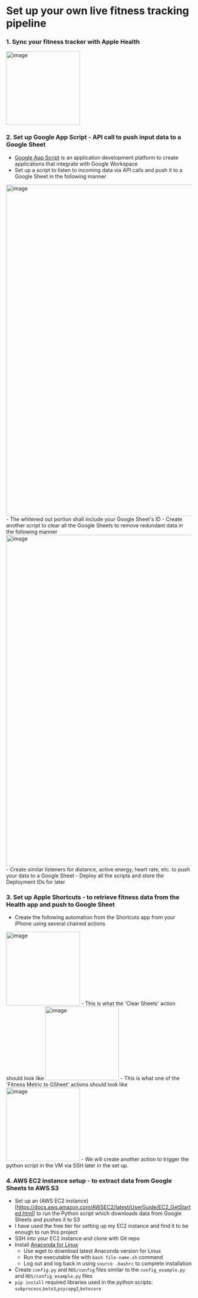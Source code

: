 # Set up your own live fitness tracking pipeline

### 1. Sync your fitness tracker with Apple Health

<img width="200" alt="image" src="https://user-images.githubusercontent.com/54712290/215351602-de89df6a-8d8d-4748-8e06-90247a50d235.png">

### 2. Set up Google App Script - API call to push input data to a Google Sheet

- [Google App Script](https://developers.google.com/apps-script/overview) is an application development platform to create applications that integrate with Google Workspace
- Set up a script to listen to incoming data via API calls and push it to a Google Sheet in the following manner
<img width="900" alt="image" src="https://user-images.githubusercontent.com/54712290/215352216-35091095-7bcb-41ee-9a5c-c465af42756a.png">
- The whitened out portion shall include your Google Sheet's ID
- Create another script to clear all the Google Sheets to remove redundant data in the following manner
<img width="900" alt="image" src="https://user-images.githubusercontent.com/54712290/215352540-b5a8540a-34b3-49cb-a236-3a3a3ae6cacb.png">
- Create similar listeners for distance, active energy, heart rate, etc. to push your data to a Google Sheet
- Deploy all the scripts and store the Deployment IDs for later

### 3. Set up Apple Shortcuts - to retrieve fitness data from the Health app and push to Google Sheet

- Create the following automation from the Shortcuts app from your iPhone using several chained actions
<img width="200" alt="image" src="https://user-images.githubusercontent.com/54712290/215352894-f3616d23-cf02-4862-ba53-e67874d9e107.png">
- This is what the 'Clear Sheets' action should look like
<img width="200" alt="image" src="https://user-images.githubusercontent.com/54712290/215353164-6031aa3b-8f58-4823-898b-88da932ba4e8.png">
- This is what one of the 'Fitness Metric to GSheet' actions should look like
<img width="200" alt="image" src="https://user-images.githubusercontent.com/54712290/215358248-8d2246f0-41ac-421a-89c2-0830363733f0.png">
- We will create another action to trigger the python script in the VM via SSH later in the set up.

### 4. AWS EC2 instance setup - to extract data from Google Sheets to AWS S3

- Set up an (AWS EC2 instance)[https://docs.aws.amazon.com/AWSEC2/latest/UserGuide/EC2_GetStarted.html] to run the Python script which downloads data from Google Sheets and pushes it to S3
- I have used the free tier for setting up my EC2 instance and find it to be enough to run this project
- SSH into your EC2 instance and clone with Git repo
- Install [Anaconda for Linux](https://www.anaconda.com/products/distribution)
  - Use wget to download latest Anaconda version for Linux
  - Run the executable file with `bash file-name.sh` command
  - Log out and log back in using ```source .bashrc``` to complete installation
- Create `config.py` and `RDS/config` files similar to the `config_example.py` and `RDS/config_example.py` files
- `pip install` required libraries used in the python scripts: `subprocess`,`boto3`,`psycopg2`,`botocore`
